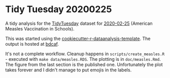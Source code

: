 # Tidy Tuesday 20200225

A tidy analysis for the [TidyTuesday](https://github.com/rfordatascience/tidytuesday) dataset for [2020-02-25](https://github.com/rfordatascience/tidytuesday/tree/master/data/2020/2020-02-25) (American Measles Vaccination in Schools).

This was started using the [cookiecutter-r-dataanalysis-template](https://github.com/bdcaf/cookiecutter-r-data-analysis).
The output is hosted at [bdcaf](https://bdcaf.github.io/post/dev/tidytuesday/td20200225/).

It's not a complete workflow. 
Cleanup happens in `scripts/create_measles.R` - executed with `make data/measles.RDS`.
The plotting is in `doc/measles.Rmd`. The figure from the last section is the published one.  Unfortunately the plot takes forever and I didn't manage to put emojis in the labels.

